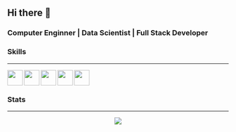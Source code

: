 ## Hi there 👋

### Computer Enginner | Data Scientist | Full Stack Developer

<!--
I'm a skilled and passionate Data Scientist and Full Stack Developer with expertise in Python, SQL, machine learning, and web development. I have a strong background in data analysis, statistics, and mathematics, along with hands-on experience in building predictive models, recommendation systems, and time series analysis. My goal is to leverage data-driven insights and innovative technologies to solve complex business challenges and drive impactful results.
-->

<!--
[![LinkedIn](https://img.shields.io/badge/LinkedIn-Pastorio-blue.svg)](https://www.linkedin.com/in/jo%C3%A3o-past%C3%B3rio-90336414b/)
-->

### Skills
__________________________________________________________________________________________________

<div style="display: inline_block">
  <img src="https://cdn.icon-icons.com/icons2/1508/PNG/512/python_104451.png" width="35" height="35" align=left>
  <img src="https://cdn.icon-icons.com/icons2/2415/PNG/512/c_original_logo_icon_146611.png" width="35" height="35" align=left>
  <img src="https://cdn-icons-png.flaticon.com/512/6132/6132222.png" width="35" height="35" align=left>
  <img src="https://cdn-icons-png.flaticon.com/512/6132/6132222.png" width="35" height="35" align=left>
  <img src="https://cdn-icons-png.flaticon.com/512/6132/6132222.png" width="35" height="35" align=left>

</div>
<br><br>

### Stats

__________________________________________________________________________________________________

<!--
<div style="display: inline_block"><br>
  <a href="https://github.com/Pastorio">
  <img height="150em" src="https://github-readme-stats.vercel.app/api?username=Pastorio&theme=radical&show_icons=true"/>
  <img height="150em" src="https://github-readme-stats.vercel.app/api/top-langs/?username=Pastorio&layout=compact&langs_count=8&theme=radical"/>
</div>
<br>
-->

<div>
  <p align=center>
    <img src="http://github-readme-streak-stats.herokuapp.com?user=Pastorio&theme=jolly&hide_border=true&date_format=M%20j%5B%2C%20Y%5D">
  </p>
</div>

    

<!--
**Pastorio/Pastorio** is a ✨ _special_ ✨ repository because its `README.md` (this file) appears on your GitHub profile.

Here are some ideas to get you started:

- 🔭 I’m currently working on ...
- 🌱 I’m currently learning ...
- 👯 I’m looking to collaborate on ...
- 🤔 I’m looking for help with ...
- 💬 Ask me about ...
- 📫 How to reach me: ...
- 😄 Pronouns: ...
- ⚡ Fun fact: ...
-->
